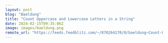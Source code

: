 ```yaml
---
layout: post
blog: "Baeldung"
title: "Count Uppercase and Lowercase Letters in a String"
date: 2024-02-15T09:35:06Z
image: images/baeldung.png
remote_url: "https://feeds.feedblitz.com/~/870264170/0/baeldung~Count-Uppercase-and-Lowercase-Letters-in-a-String"
---
```

